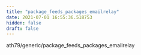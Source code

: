 ```yaml
---
title: "package_feeds_packages_emailrelay"
date: 2021-07-01 16:55:36.518753
hidden: false
draft: false
---
```


ath79/generic/package_feeds_packages_emailrelay

